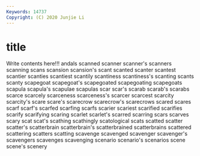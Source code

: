 ```yaml
---
Keywords: 14737
Copyright: (C) 2020 Junjie Li
---
```


# title

Write contents here!!!
andals 
scanned 
scanner 
scanner's 
scanners 
scanning 
scans 
scansion
scansion's 
scant 
scanted 
scanter 
scantest 
scantier 
scanties 
scantiest 
scantily 
scantiness
scantiness's 
scanting 
scants 
scanty 
scapegoat 
scapegoat's 
scapegoated 
scapegoating 
scapegoats 
scapula
scapula's 
scapulae 
scapulas 
scar 
scar's 
scarab 
scarab's 
scarabs 
scarce 
scarcely
scarceness 
scarceness's 
scarcer 
scarcest 
scarcity 
scarcity's 
scare 
scare's 
scarecrow 
scarecrow's
scarecrows 
scared 
scares 
scarf 
scarf's 
scarfed 
scarfing 
scarfs 
scarier 
scariest
scarified 
scarifies 
scarify 
scarifying 
scaring 
scarlet 
scarlet's 
scarred 
scarring 
scars
scarves 
scary 
scat 
scat's 
scathing 
scathingly 
scatological 
scats 
scatted 
scatter
scatter's 
scatterbrain 
scatterbrain's 
scatterbrained 
scatterbrains 
scattered 
scattering 
scatters 
scatting 
scavenge
scavenged 
scavenger 
scavenger's 
scavengers 
scavenges 
scavenging 
scenario 
scenario's 
scenarios 
scene
scene's 
scenery 
